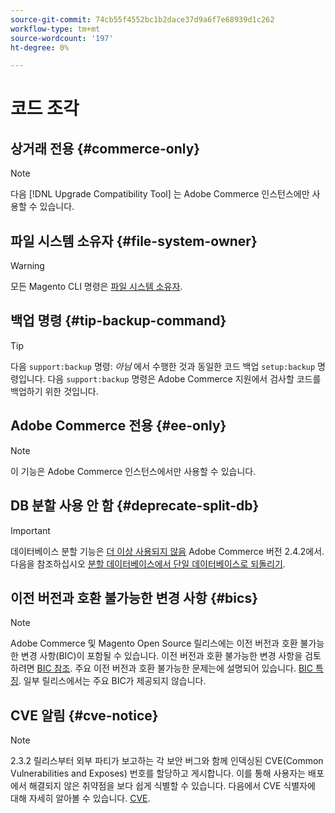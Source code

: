 ```yaml
---
source-git-commit: 74cb55f4552bc1b2dace37d9a6f7e68939d1c262
workflow-type: tm+mt
source-wordcount: '197'
ht-degree: 0%

---
```

# 코드 조각

## 상거래 전용 {#commerce-only}

>[!NOTE]
>
>다음 [!DNL Upgrade Compatibility Tool] 는 Adobe Commerce 인스턴스에만 사용할 수 있습니다.

<!-- Configuration guide snippets -->

## 파일 시스템 소유자 {#file-system-owner}

>[!WARNING]
>
>모든 Magento CLI 명령은 [파일 시스템 소유자](/help/configuration/cli/config-cli.md#prerequisites).

## 백업 명령 {#tip-backup-command}

>[!TIP]
>
>다음 `support:backup` 명령: _아님_ 에서 수행한 것과 동일한 코드 백업 `setup:backup` 명령입니다. 다음 `support:backup` 명령은 Adobe Commerce 지원에서 검사할 코드를 백업하기 위한 것입니다.

## Adobe Commerce 전용 {#ee-only}

>[!NOTE]
>
>이 기능은 Adobe Commerce 인스턴스에서만 사용할 수 있습니다.

## DB 분할 사용 안 함 {#deprecate-split-db}

>[!IMPORTANT]
>
>데이터베이스 분할 기능은 [더 이상 사용되지 않음](https://community.magento.com/t5/Magento-DevBlog/Deprecation-of-Split-Database-in-Magento-Commerce/ba-p/465187?_ga=2.128934671.2024864496.1657558157-1596100530.1657558157) Adobe Commerce 버전 2.4.2에서. 다음을 참조하십시오 [분할 데이터베이스에서 단일 데이터베이스로 되돌리기](/help/configuration/storage/revert-split-database.md).

<!-- End of Configuration guide snippets -->

## 이전 버전과 호환 불가능한 변경 사항 {#bics}

>[!NOTE]
>
>Adobe Commerce 및 Magento Open Source 릴리스에는 이전 버전과 호환 불가능한 변경 사항(BIC)이 포함될 수 있습니다. 이전 버전과 호환 불가능한 변경 사항을 검토하려면 [BIC 참조](https://developer.adobe.com/commerce/php/development/backward-incompatible-changes/reference/). 주요 이전 버전과 호환 불가능한 문제는에 설명되어 있습니다. [BIC 특징](https://developer.adobe.com/commerce/php/development/backward-incompatible-changes/highlights/). 일부 릴리스에서는 주요 BIC가 제공되지 않습니다.

## CVE 알림 {#cve-notice}

>[!NOTE]
>
>2.3.2 릴리스부터 외부 파티가 보고하는 각 보안 버그와 함께 인덱싱된 CVE(Common Vulnerabilities and Exposes) 번호를 할당하고 게시합니다. 이를 통해 사용자는 배포에서 해결되지 않은 취약점을 보다 쉽게 식별할 수 있습니다. 다음에서 CVE 식별자에 대해 자세히 알아볼 수 있습니다. [CVE](https://cve.mitre.org/).
